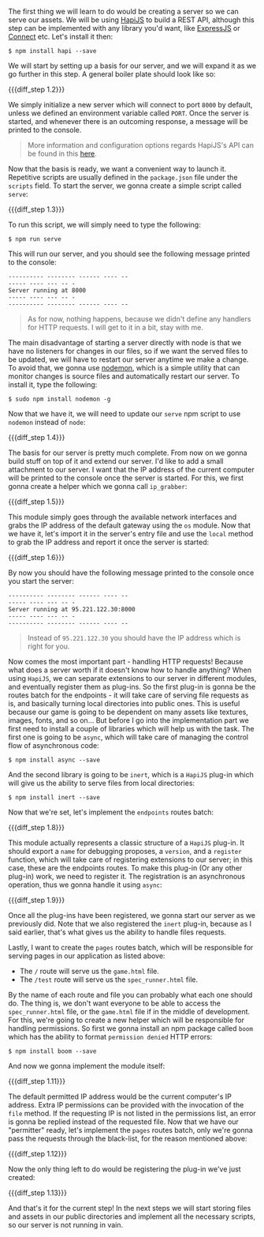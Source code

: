 The first thing we will learn to do would be creating a server so we can serve our assets. We will be using [HapiJS](https://hapijs.com/) to build a REST API, although this step can be implemented with any library you'd want, like [ExpressJS](http://expressjs.com/) or [Connect](https://www.senchalabs.github.com/connect) etc. Let's install it then:

    $ npm install hapi --save

We will start by setting up a basis for our server, and we will expand it as we go further in this step. A general boiler plate should look like so:

{{{diff_step 1.2}}}

We simply initialize a new server which will connect to port `8000` by default, unless we defined an environment variable called `PORT`. Once the server is started, and whenever there is an outcoming response, a message will be printed to the console.

> More information and configuration options regards HapiJS's API can be found in this [here](https://hapijs.com/).

Now that the basis is ready, we want a convenient way to launch it. Repetitive scripts are usually defined in the `package.json` file under the `scripts` field. To start the server, we gonna create a simple script called `serve`:

{{{diff_step 1.3}}}

To run this script, we will simply need to type the following:

    $ npm run serve

This will run our server, and you should see the following message printed to the console:

```
---------- -------- ------ ---- --
----- ---- --- -- -
Server running at 8000
----- ---- --- -- -
---------- -------- ------ ---- --
```

> As for now, nothing happens, because we didn't define any handlers for HTTP requests. I will get to it in a bit, stay with me.

The main disadvantage of starting a server directly with node is that we have no listeners for changes in our files, so if we want the served files to be updated, we will have to restart our server anytime we make a change. To avoid that, we gonna use [nodemon](https://nodemon.io/), which is a simple utility that can monitor changes is source files and automatically restart our server. To install it, type the following:

    $ sudo npm install nodemon -g

Now that we have it, we will need to update our `serve` npm script to use `nodemon` instead of `node`:

{{{diff_step 1.4}}}

The basis for our server is pretty much complete. From now on we gonna build stuff on top of it and extend our server. I'd like to add a small attachment to our server. I want that the IP address of the current computer will be printed to the console once the server is started. For this, we first gonna create a helper which we gonna call `ip_grabber`:

{{{diff_step 1.5}}}

This module simply goes through the available network interfaces and grabs the IP address of the default gateway using the `os` module. Now that we have it, let's import it in the server's entry file and use the `local` method to grab the IP address and report it once the server is started:

{{{diff_step 1.6}}}

By now you should have the following message printed to the console once you start the server:

```
---------- -------- ------ ---- --
----- ---- --- -- -
Server running at 95.221.122.30:8000
----- ---- --- -- -
---------- -------- ------ ---- --
```

> Instead of `95.221.122.30` you should have the IP address which is right for you.

Now comes the most important part - handling HTTP requests! Because what does a server worth if it doesn't know how to handle anything? When using `HapiJS`, we can separate extensions to our server in different modules, and eventually register them as plug-ins. So the first plug-in is gonna be the routes batch for the endpoints - it will take care of serving file requests as is, and basically turning local directories into public ones. This is useful because our game is going to be dependent on many assets like textures, images, fonts, and so on... But before I go into the implementation part we first need to install a couple of libraries which will help us with the task. The first one is going to be `async`, which will take care of managing the control flow of asynchronous code:

    $ npm install async --save

And the second library is going to be `inert`, which is a `HapiJS` plug-in which will give us the ability to serve files from local directories:

    $ npm install inert --save

Now that we're set, let's implement the `endpoints` routes batch:

{{{diff_step 1.8}}}

This module actually represents a classic structure of a `HapiJS` plug-in. It should export a `name` for debugging proposes, a `version`, and a `register` function, which will take care of registering extensions to our server; in this case, these are the endpoints routes. To make this plug-in (Or any other plug-in) work, we need to register it. The registration is an asynchronous operation, thus we gonna handle it using `async`:

{{{diff_step 1.9}}}

Once all the plug-ins have been registered, we gonna start our server as we previously did. Note that we also registered the `inert` plug-in, because as I said earlier, that's what gives us the ability to handle files requests.

Lastly, I want to create the `pages` routes batch, which will be responsible for serving pages in our application as listed above:

- The `/` route will serve us the `game.html` file.
- The `/test` route will serve us the `spec_runner.html` file.

By the name of each route and file you can probably what each one should do. The thing is, we don't want everyone to be able to access the `spec_runner.html` file, or the `game.html` file if in the middle of development. For this, we're going to create a new helper which will be responsible for handling permissions. So first we gonna install an npm package called `boom` which has the ability to format `permission denied` HTTP errors:

    $ npm install boom --save

And now we gonna implement the module itself:

{{{diff_step 1.11}}}

The default permitted IP address would be the current computer's IP address. Extra IP permissions can be provided with the invocation of the `file` method. If the requesting IP is not listed in the permissions list, an error is gonna be replied instead of the requested file. Now that we have our "permitter" ready, let's implement the `pages` routes batch, only we're gonna pass the requests through the black-list, for the reason mentioned above:

{{{diff_step 1.12}}}

Now the only thing left to do would be registering the plug-in we've just created:

{{{diff_step 1.13}}}

And that's it for the current step! In the next steps we will start storing files and assets in our public directories and implement all the necessary scripts, so our server is not running in vain.